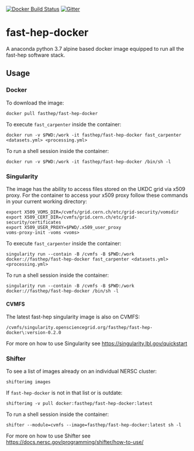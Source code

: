 [![Docker Build Status](https://img.shields.io/docker/cloud/build/fasthep/fast-hep-docker.svg)](https://hub.docker.com/r/fasthep/fast-hep-docker/builds)
[![Gitter](https://badges.gitter.im/FAST-HEP/community.svg)](https://gitter.im/FAST-HEP/community?utm_source=badge&utm_medium=badge&utm_campaign=pr-badge)

fast-hep-docker
=============
A anaconda python 3.7 alpine based docker image equipped to run all the fast-hep software stack.

## Usage

### Docker 

To download the image:
```
docker pull fasthep/fast-hep-docker
```

To execute `fast_carpenter` inside the container:
```
docker run -v $PWD:/work -it fasthep/fast-hep-docker fast_carpenter <datasets.yml> <processing.yml>
```

To run a shell session inside the container:
```
docker run -v $PWD:/work -it fasthep/fast-hep-docker /bin/sh -l
```

### Singularity 
The image has the ability to access files stored on the UKDC grid via x509 proxy. For the container to access your x509 proxy follow these commands in your current working directory:
```
export X509_VOMS_DIR=/cvmfs/grid.cern.ch/etc/grid-security/vomsdir
export X509_CERT_DIR=/cvmfs/grid.cern.ch/etc/grid-security/certificates
export X509_USER_PROXY=$PWD/.x509_user_proxy
voms-proxy-init -voms <voms> 
```

To execute `fast_carpenter` inside the container:
```
singularity run --contain -B /cvmfs -B $PWD:/work docker://fasthep/fast-hep-docker fast_carpenter <datasets.yml> <processing.yml>
```

To run a shell session inside the container:
```
singularity run --contain -B /cvmfs -B $PWD:/work docker://fasthep/fast-hep-docker /bin/sh -l
```

#### CVMFS

The latest fast-hep singularity image is also on CVMFS:
```
/cvmfs/singularity.opensciencegrid.org/fasthep/fast-hep-docker\:version-0.2.0
```


For more on how to use Singularity see https://singularity.lbl.gov/quickstart 

### Shifter

To see a list of images already on an individual NERSC cluster:
```
shifterimg images
```

If `fast-hep-docker` is not in that list or is outdate:
```
shifterimg -v pull docker:fasthep/fast-hep-docker:latest
```

To run a shell session inside the container:
```
shifter --module=cvmfs --image=fasthep/fast-hep-docker:latest sh -l
```


For more on how to use Shifter see https://docs.nersc.gov/programming/shifter/how-to-use/

